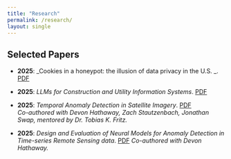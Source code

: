 ```yaml
---
title: "Research"
permalink: /research/
layout: single
---
```


## Selected Papers

- **2025**: _Cookies in a honeypot: the illusion of data privacy in the U.S.
_. [PDF](/papers/Cookies_in_a_honeypot_the_illusion_of_data_privacy_in_the_US.pdf)  

- **2025**: _LLMs for Construction and Utility Information Systems_. [PDF](/papers/LLMs_for_Construction_and_Utility_Information_Systems.pdf)

- **2025**: _Temporal Anomaly Detection in Satellite Imagery_. [PDF](/papers/anomaly-detection-2023.pdf)  
  *Co-authored with Devon Hathaway, Zach Stautzenbach, Jonathan Swap, mentored by Dr. Tobias K. Fritz.*

- **2025**: _Design and Evaluation of Neural Models for Anomaly Detection in Time-series Remote Sensing data_. [PDF](/papers/_design_and_evaluation_neural_models_anomaly_detection_remote_sensing_data.pdf)
   *Co-authored with Devon Hathaway.* 
